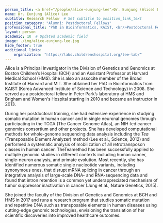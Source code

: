 ```yaml
---
person_title: <a href="/people/alice-eunjung-lee">Dr. Eunjung (Alice) Lee</a>
name: Dr. Eunjung (Alice) Lee
subtitle: Research Fellow  # Set subtitle to position_link_text
position_category: "Alumni: Postdoctoral Fellows"
professional_title: "PhD in Bioinformatics, KAIST, <br/>Postdoctoral Fellow (2010-2013) / Instructor (2013-2016), <br/>Assistant Professor, Division of Genetics and Genomics, Boston Children's Hospital & Harvard Medical School"
layout: person
academic: 10  # Updated academic field
image: ./img/alice-eunjung-lee.jpg
hide_footer: true
additional_links:
    organization: "https://labs.childrenshospital.org/lee-lab/"
---
```


Alice is a Principal Investigator in the Division of Genetics and Genomics at Boston Children’s Hospital (BCH) and an Assistant Professor at Harvard Medical School (HMS). She is also an associte member of the Broad Institute of Harvard and MIT. She obtained her PhD in Bioinformatics from KAIST (Korea Advanced Institute of Science and Technology) in 2008. She served as a postdoctoral fellow in Peter Park’s laboratory at HMS and Brigham and Women's Hospital starting in 2010 and became an Instructor in 2013.

During her postdoctoral training, she had extensive experience in studying somatic mutation in human cancer and in single neuronal genomes through participating in the TCGA (The Cancer Genome Atlas), an NIH-led cancer genomics consortium and other projects. She has developed computational methods for whole-genome sequencing data analysis including the _Tea_ (Transposable Element Analyzer) method (Lee et al., Science, 2012) and performed a systematic analysis of mobilization of all retrotransposon classes in human cancer. TheTeamethod has been successfully applied to multiple genomic studies in different contexts including human cancer, single-neuron analysis, and primate evolution. Most recently, she has identified numerous somatic single nucleotide variants, including synonymous ones, that disrupt mRNA splicing in cancer through an integrative analysis of large-scale DNA- and RNA-sequencing data and found that intron retention is a common yet underappreciated mechanism of tumor suppressor inactivation in cancer (Jung et al., Nature Genetics, 2015).

She joined the faculty of the Division of Genetics and Genomics at BCH and HMS in 2017 and runs a research program that studies somatic mutation and repetitive DNA such as transposable elements in human diseases using cutting-edge genomic technologies, envisioning the translation of her scientific discoveries into improved healthcare outcomes.